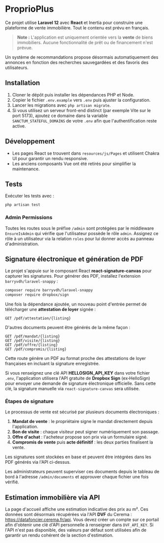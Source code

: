 # ProprioPlus

Ce projet utilise **Laravel 12** avec **React** et Inertia pour construire une plateforme de vente immobilière. Tout le contenu est prévu en français.

> **Note :** L'application est uniquement orientée vers la **vente** de biens immobiliers. Aucune fonctionnalité de prêt ou de financement n'est prévue.

Un système de recommandations propose désormais automatiquement des annonces en fonction des recherches sauvegardées et des favoris des utilisateurs.

## Installation

1. Cloner le dépôt puis installer les dépendances PHP et Node.
2. Copier le fichier `.env.example` vers `.env` puis ajuster la configuration.
3. Lancer les migrations avec `php artisan migrate`.
4. Si vous utilisez un serveur front-end distinct (par exemple Vite sur le port 5173),
   ajoutez ce domaine dans la variable `SANCTUM_STATEFUL_DOMAINS` de votre `.env`
   afin que l'authentification reste active.

## Développement

- Les pages React se trouvent dans `resources/js/Pages` et utilisent Chakra UI pour garantir un rendu responsive.
- Les anciens composants Vue ont été retirés pour simplifier la maintenance.

## Tests

Exécuter les tests avec :

```bash
php artisan test
```

### Admin Permissions

Toutes les routes sous le préfixe `/admin` sont protégées par le middleware `EnsureIsAdmin` qui vérifie que l'utilisateur possède le rôle `admin`.
Assignez ce rôle à un utilisateur via la relation `roles` pour lui donner accès au panneau d'administration.

## Signature électronique et génération de PDF

Le projet s'appuie sur le composant React **react-signature-canvas** pour
capturer les signatures. Pour générer des PDF, installez l'extension
`barryvdh/laravel-snappy` :

```bash
composer require barryvdh/laravel-snappy
composer require dropbox/sign
```

Une fois la dépendance ajoutée, un nouveau point d'entrée permet de télécharger
une **attestation de loyer** signée :

```text
GET /pdf/attestation/{listing}
```

D'autres documents peuvent être générés de la même façon :

```text
GET /pdf/mandat/{listing}
GET /pdf/visite/{listing}
GET /pdf/offre/{listing}
GET /pdf/compromis/{listing}
```

Cette route génère un PDF au format proche des attestations de loyer françaises
en incluant la signature enregistrée.

Si vous renseignez une clé API **HELLOSIGN_API_KEY** dans votre fichier `.env`,
l'application utilisera l'API gratuite de **Dropbox Sign** (ex‑HelloSign) pour
envoyer une demande de signature électronique officielle. Sans cette clé, la
signature manuelle via `react-signature-canvas` sera utilisée.

### Étapes de signature

Le processus de vente est sécurisé par plusieurs documents électroniques :

1. **Mandat de vente** : le propriétaire signe le mandat directement depuis l'application.
2. **Bon de visite** : chaque visiteur peut signer numériquement son passage.
3. **Offre d'achat** : l'acheteur propose son prix via un formulaire signé.
4. **Compromis de vente** puis **acte définitif** : les deux parties finalisent la vente.

Les signatures sont stockées en base et peuvent être intégrées dans les PDF générés via l'API ci-dessus.

Les administrateurs peuvent superviser ces documents depuis le tableau de bord à l'adresse `/admin/documents` et approuver chaque fichier une fois vérifié.

## Estimation immobilière via API

La page d'accueil affiche une estimation indicative des prix au m². Ces données
sont désormais récupérées via l'API **DVF** du Cerema :
<https://datafoncier.cerema.fr/api>. Vous devez créer un compte sur ce portail
afin d'obtenir une clé d'API personnelle à renseigner dans `DVF_API_KEY`.
Si l'API n'est pas disponible, des valeurs par défaut sont utilisées afin de
garantir un rendu cohérent de la section d'estimation.


